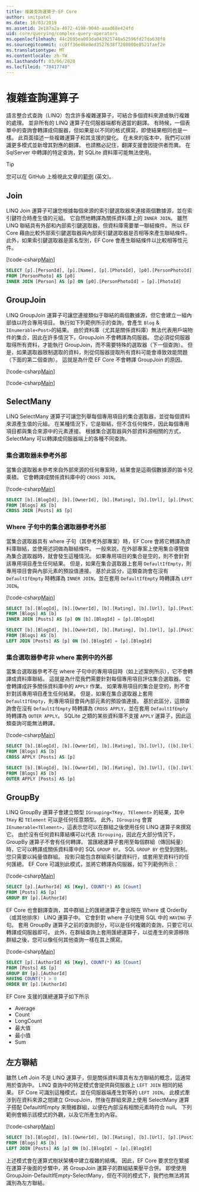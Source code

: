 ```yaml
---
title: 複雜查詢運算子-EF Core
author: smitpatel
ms.date: 10/03/2019
ms.assetid: 2e187a2a-4072-4198-9040-aaad68e424fd
uid: core/querying/complex-query-operators
ms.openlocfilehash: 44c2695ea003da043925740a52596fd27da638f8
ms.sourcegitcommit: cc0ff36e46e9ed3527638f7208000e8521faef2e
ms.translationtype: MT
ms.contentlocale: zh-TW
ms.lasthandoff: 03/06/2020
ms.locfileid: "78417740"
---
```

# <a name="complex-query-operators"></a>複雜查詢運算子

語言整合式查詢（LINQ）包含許多複雜運算子，可結合多個資料來源或執行複雜的處理。 並非所有的 LINQ 運算子在伺服器端都有適當的翻譯。 有時候，一個表單中的查詢會轉譯成伺服器，但如果是以不同的格式撰寫，即使結果相同也是一樣。 此頁面描述一些複雜運算子和其支援的變化。 在未來的版本中，我們可以辨識更多模式並新增其對應的翻譯。 也請務必記住，翻譯支援會因提供者而異。 在 SqlServer 中轉譯的特定查詢，對 SQLite 資料庫可能無法使用。

> [!TIP]
> 您可以在 GitHub 上檢視此文章的[範例](https://github.com/dotnet/EntityFramework.Docs/tree/master/samples/core/Querying) \(英文\)。

## <a name="join"></a>Join

LINQ Join 運算子可讓您根據每個來源的索引鍵選取器來連接兩個數據源，並在索引鍵符合時產生值的元組。 它自然地轉譯為關係資料庫上的 `INNER JOIN`。 雖然 LINQ 聯結具有外部和內部索引鍵選取器，但資料庫需要單一聯結條件。 所以 EF Core 藉由比較外部索引鍵選取器與內部索引鍵選取器是否相等來產生聯結條件。 此外，如果索引鍵選取器是匿名型別，EF Core 會產生聯結條件以比較相等性元件。

[!code-csharp[Main](../../../samples/core/Querying/ComplexQuery/Sample.cs#Join)]

```SQL
SELECT [p].[PersonId], [p].[Name], [p].[PhotoId], [p0].[PersonPhotoId], [p0].[Caption], [p0].[Photo]
FROM [PersonPhoto] AS [p0]
INNER JOIN [Person] AS [p] ON [p0].[PersonPhotoId] = [p].[PhotoId]
```

## <a name="groupjoin"></a>GroupJoin

LINQ GroupJoin 運算子可讓您連接類似于聯結的兩個數據源，但它會建立一組內部值以符合專用項目。 執行如下列範例所示的查詢，會產生 `Blog` & `IEnumerable<Post>`的結果。 由於資料庫（尤其是關係資料庫）無法代表用戶端物件的集合，因此在許多情況下，GroupJoin 不會轉譯為伺服器。 您必須從伺服器取得所有資料，才能執行 GroupJoin，而不需要特殊的選取器（下一個查詢）。 但是，如果選取器限制選取的資料，則從伺服器提取所有資料可能會導致效能問題（下面的第二個查詢）。 這就是為什麼 EF Core 不會轉譯 GroupJoin 的原因。

[!code-csharp[Main](../../../samples/core/Querying/ComplexQuery/Sample.cs#GroupJoin)]

[!code-csharp[Main](../../../samples/core/Querying/ComplexQuery/Sample.cs#GroupJoinComposed)]

## <a name="selectmany"></a>SelectMany

LINQ SelectMany 運算子可讓您列舉每個專用項目的集合選取器，並從每個資料來源產生值的元組。 在某種情況下，它是聯結，但不含任何條件，因此每個專用項目都與集合來源中的元素連接。 根據集合選取器與外部資料源相關的方式，SelectMany 可以轉譯成伺服器端上的各種不同查詢。

### <a name="collection-selector-doesnt-reference-outer"></a>集合選取器未參考外部

當集合選取器未參考來自外部來源的任何專案時，結果會是這兩個數據源的笛卡兒乘積。 它會轉譯成關係資料庫中的 `CROSS JOIN`。

[!code-csharp[Main](../../../samples/core/Querying/ComplexQuery/Sample.cs#SelectManyConvertedToCrossJoin)]

```SQL
SELECT [b].[BlogId], [b].[OwnerId], [b].[Rating], [b].[Url], [p].[PostId], [p].[AuthorId], [p].[BlogId], [p].[Content], [p].[Rating], [p].[Title]
FROM [Blogs] AS [b]
CROSS JOIN [Posts] AS [p]
```

### <a name="collection-selector-references-outer-in-a-where-clause"></a>Where 子句中的集合選取器參考外部

當集合選取器具有 where 子句（其參考外部專案）時，EF Core 會將它轉譯為資料庫聯結，並使用述詞做為聯結條件。 一般來說，在外部專案上使用集合導覽做為集合選取器時，就會發生這種情況。 如果專用項目的集合是空的，則不會針對該專用項目產生任何結果。 但是，如果在集合選取器上套用 `DefaultIfEmpty`，則專用項目會與內部元素的預設值連接。 基於此區分，這類查詢會在沒有 `DefaultIfEmpty` 時轉譯為 `INNER JOIN`，並在套用 `DefaultIfEmpty` 時轉譯為 `LEFT JOIN`。

[!code-csharp[Main](../../../samples/core/Querying/ComplexQuery/Sample.cs#SelectManyConvertedToJoin)]

```SQL
SELECT [b].[BlogId], [b].[OwnerId], [b].[Rating], [b].[Url], [p].[PostId], [p].[AuthorId], [p].[BlogId], [p].[Content], [p].[Rating], [p].[Title]
FROM [Blogs] AS [b]
INNER JOIN [Posts] AS [p] ON [b].[BlogId] = [p].[BlogId]

SELECT [b].[BlogId], [b].[OwnerId], [b].[Rating], [b].[Url], [p].[PostId], [p].[AuthorId], [p].[BlogId], [p].[Content], [p].[Rating], [p].[Title]
FROM [Blogs] AS [b]
LEFT JOIN [Posts] AS [p] ON [b].[BlogId] = [p].[BlogId]
```

### <a name="collection-selector-references-outer-in-a-non-where-case"></a>集合選取器參考非 where 案例中的外部

當集合選取器參考不在 where 子句中的專用項目時（如上述案例所示），它不會轉譯成資料庫聯結。 這就是為什麼我們需要針對每個專用項目評估集合選取器。 它會轉譯成許多關係資料庫中的 `APPLY` 作業。 如果專用項目的集合是空的，則不會針對該專用項目產生任何結果。 但是，如果在集合選取器上套用 `DefaultIfEmpty`，則專用項目會與內部元素的預設值連接。 基於此區分，這類查詢會在沒有 `DefaultIfEmpty` 時轉譯為 `CROSS APPLY`，並在套用 `DefaultIfEmpty` 時轉譯為 `OUTER APPLY`。 SQLite 之類的某些資料庫不支援 `APPLY` 運算子，因此這類查詢可能無法轉譯。

[!code-csharp[Main](../../../samples/core/Querying/ComplexQuery/Sample.cs#SelectManyConvertedToApply)]

```SQL
SELECT [b].[BlogId], [b].[OwnerId], [b].[Rating], [b].[Url], ([b].[Url] + N'=>') + [p].[Title] AS [p]
FROM [Blogs] AS [b]
CROSS APPLY [Posts] AS [p]

SELECT [b].[BlogId], [b].[OwnerId], [b].[Rating], [b].[Url], ([b].[Url] + N'=>') + [p].[Title] AS [p]
FROM [Blogs] AS [b]
OUTER APPLY [Posts] AS [p]
```

## <a name="groupby"></a>GroupBy

LINQ GroupBy 運算子會建立類型 `IGrouping<TKey, TElement>` 的結果，其中 `TKey` 和 `TElement` 可以是任何任意類型。 此外，`IGrouping` 會實 `IEnumerable<TElement>`，這表示您可以在群組之後使用任何 LINQ 運算子來撰寫它。 由於沒有任何資料庫結構可以代表 `IGrouping`，因此在大部分情況下，GroupBy 運算子不會有任何轉譯。 當匯總運算子套用至每個群組（傳回純量）時，它可以轉譯成關係資料庫中的 SQL `GROUP BY`。 SQL `GROUP BY` 也受到限制。 您只需要以純量值群組。 投影只能包含群組索引鍵資料行，或套用至資料行的任何匯總。 EF Core 可識別此模式，並將它轉譯為伺服器，如下列範例所示：

[!code-csharp[Main](../../../samples/core/Querying/ComplexQuery/Sample.cs#GroupBy)]

```SQL
SELECT [p].[AuthorId] AS [Key], COUNT(*) AS [Count]
FROM [Posts] AS [p]
GROUP BY [p].[AuthorId]
```

EF Core 也會翻譯查詢，其中群組上的匯總運算子會出現在 Where 或 OrderBy （或其他排序） LINQ 運算子中。 它會針對 where 子句使用 SQL 中的 `HAVING` 子句。 套用 GroupBy 運算子之前的查詢部分，可以是任何複雜的查詢，只要它可以轉譯成伺服器即可。 此外，在群組查詢上套用匯總運算子，以從產生的來源移除群組之後，您可以像任何其他查詢一樣在其上撰寫。

[!code-csharp[Main](../../../samples/core/Querying/ComplexQuery/Sample.cs#GroupByFilter)]

```SQL
SELECT [p].[AuthorId] AS [Key], COUNT(*) AS [Count]
FROM [Posts] AS [p]
GROUP BY [p].[AuthorId]
HAVING COUNT(*) > 0
ORDER BY [p].[AuthorId]
```

EF Core 支援的匯總運算子如下所示

- Average
- Count
- LongCount
- 最大值
- 最小值
- Sum

## <a name="left-join"></a>左方聯結

雖然 Left Join 不是 LINQ 運算子，但是關係資料庫具有左方聯結的概念，這通常用於查詢中。 LINQ 查詢中的特定模式會提供與伺服器上 `LEFT JOIN` 相同的結果。 EF Core 可識別這種模式，並在伺服器端產生對等的 `LEFT JOIN`。 此模式牽涉到在資料來源之間建立 GroupJoin，然後在群組來源上使用 SelectMany 運算子搭配 DefaultIfEmpty 來簡維群組，以便在內部沒有相關元素時符合 null。 下列範例會顯示該模式的外觀，以及它所產生的內容。

[!code-csharp[Main](../../../samples/core/Querying/ComplexQuery/Sample.cs#LeftJoin)]

```SQL
SELECT [b].[BlogId], [b].[OwnerId], [b].[Rating], [b].[Url], [p].[PostId], [p].[AuthorId], [p].[BlogId], [p].[Content], [p].[Rating], [p].[Title]
FROM [Blogs] AS [b]
LEFT JOIN [Posts] AS [p] ON [b].[BlogId] = [p].[BlogId]
```

上述模式會在運算式樹狀架構中建立複雜的結構。 因此，EF Core 要求您在緊接在運算子後面的步驟中，將 GroupJoin 運算子的群組結果壓平合併。 即使使用 GroupJoin-DefaultIfEmpty-SelectMany，但在不同的模式下，我們也無法將其識別為左方聯結。
